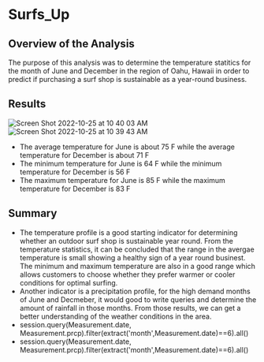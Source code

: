 # Surfs_Up

## Overview of the Analysis
The purpose of this analysis was to determine the temperature statitics for the month of June and December in the region of Oahu, Hawaii in order to predict if purchasing a surf shop is sustainable as a year-round business. 

## Results
![Screen Shot 2022-10-25 at 10 40 03 AM](https://user-images.githubusercontent.com/111692952/197804423-893bd235-46e1-4d60-b9f9-92e0656e7082.png)
![Screen Shot 2022-10-25 at 10 39 43 AM](https://user-images.githubusercontent.com/111692952/197804438-da4a03f1-1ae2-440c-9486-ee9db4e4c157.png)
- The average temperature for June is about 75 F while the average temperature for December is about 71 F
- The minimum temperature for June is 64 F while the minimum temperature for December is 56 F
- The maximum temperature for June is 85 F while the maximum temperature for December is 83 F

## Summary
- The temperature profile is a good starting indicator for determining whether an outdoor surf shop is sustainable year round. 
From the temperature statistics, it can be concluded that the range in the avergae temperature is small showing a healthy sign of a year round businest. The minimum and maximum temperature are also in a good range which allows customers to choose whether they prefer warmer or cooler conditions for optimal surfing. 
- Another indicator is a precipitation profile, for the high demand months of June and Decmeber, it would good to write queries and determine the amount of rainfall in those months. From those results, we can get a better understanding of the weather conditions in the area. 
- session.query(Measurement.date, Measurement.prcp).filter(extract('month',Measurement.date)==6).all()
- session.query(Measurement.date, Measurement.prcp).filter(extract('month',Measurement.date)==6).all()
